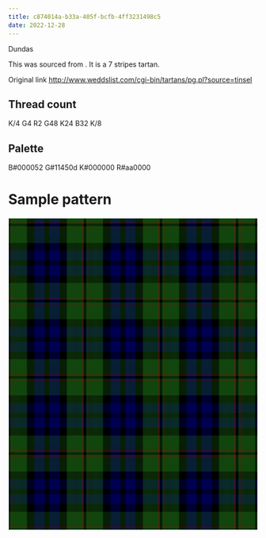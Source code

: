 ```yaml
---
title: c874014a-b33a-405f-bcfb-4ff3231498c5
date: 2022-12-28
---
```

Dundas

This was sourced from <no value>.  It is a 7 stripes tartan.

Original link http://www.weddslist.com/cgi-bin/tartans/pg.pl?source=tinsel

## Thread count
K/4 G4 R2 G48 K24 B32 K/8

## Palette
B#000052 G#11450d K#000000 R#aa0000

# Sample pattern

![Tartan detail](tartan.png "K/4 G4 R2 G48 K24 B32 K/8 tartan")